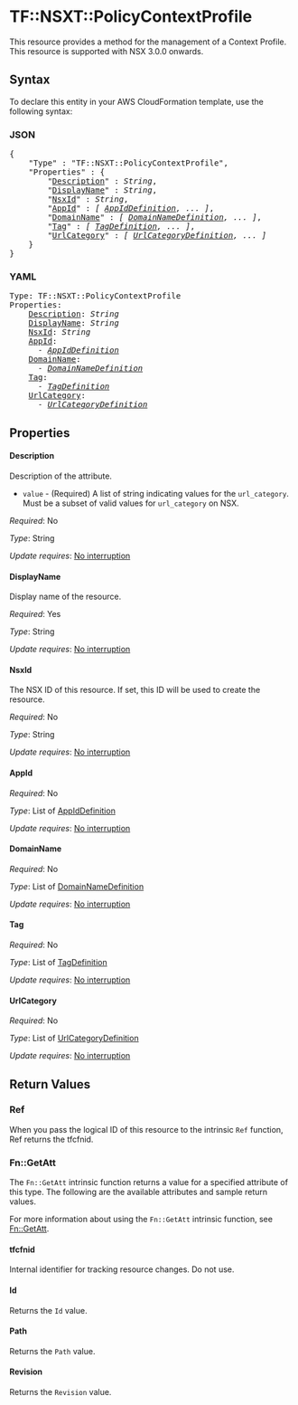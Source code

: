 # TF::NSXT::PolicyContextProfile

This resource provides a method for the management of a Context Profile.
This resource is supported with NSX 3.0.0 onwards.

## Syntax

To declare this entity in your AWS CloudFormation template, use the following syntax:

### JSON

<pre>
{
    "Type" : "TF::NSXT::PolicyContextProfile",
    "Properties" : {
        "<a href="#description" title="Description">Description</a>" : <i>String</i>,
        "<a href="#displayname" title="DisplayName">DisplayName</a>" : <i>String</i>,
        "<a href="#nsxid" title="NsxId">NsxId</a>" : <i>String</i>,
        "<a href="#appid" title="AppId">AppId</a>" : <i>[ <a href="appiddefinition.md">AppIdDefinition</a>, ... ]</i>,
        "<a href="#domainname" title="DomainName">DomainName</a>" : <i>[ <a href="domainnamedefinition.md">DomainNameDefinition</a>, ... ]</i>,
        "<a href="#tag" title="Tag">Tag</a>" : <i>[ <a href="tagdefinition.md">TagDefinition</a>, ... ]</i>,
        "<a href="#urlcategory" title="UrlCategory">UrlCategory</a>" : <i>[ <a href="urlcategorydefinition.md">UrlCategoryDefinition</a>, ... ]</i>
    }
}
</pre>

### YAML

<pre>
Type: TF::NSXT::PolicyContextProfile
Properties:
    <a href="#description" title="Description">Description</a>: <i>String</i>
    <a href="#displayname" title="DisplayName">DisplayName</a>: <i>String</i>
    <a href="#nsxid" title="NsxId">NsxId</a>: <i>String</i>
    <a href="#appid" title="AppId">AppId</a>: <i>
      - <a href="appiddefinition.md">AppIdDefinition</a></i>
    <a href="#domainname" title="DomainName">DomainName</a>: <i>
      - <a href="domainnamedefinition.md">DomainNameDefinition</a></i>
    <a href="#tag" title="Tag">Tag</a>: <i>
      - <a href="tagdefinition.md">TagDefinition</a></i>
    <a href="#urlcategory" title="UrlCategory">UrlCategory</a>: <i>
      - <a href="urlcategorydefinition.md">UrlCategoryDefinition</a></i>
</pre>

## Properties

#### Description

Description of the attribute.
* `value` - (Required) A list of string indicating values for the `url_category`. Must be a subset of valid values for `url_category` on NSX.

_Required_: No

_Type_: String

_Update requires_: [No interruption](https://docs.aws.amazon.com/AWSCloudFormation/latest/UserGuide/using-cfn-updating-stacks-update-behaviors.html#update-no-interrupt)

#### DisplayName

Display name of the resource.

_Required_: Yes

_Type_: String

_Update requires_: [No interruption](https://docs.aws.amazon.com/AWSCloudFormation/latest/UserGuide/using-cfn-updating-stacks-update-behaviors.html#update-no-interrupt)

#### NsxId

The NSX ID of this resource. If set, this ID will be used to create the resource.

_Required_: No

_Type_: String

_Update requires_: [No interruption](https://docs.aws.amazon.com/AWSCloudFormation/latest/UserGuide/using-cfn-updating-stacks-update-behaviors.html#update-no-interrupt)

#### AppId

_Required_: No

_Type_: List of <a href="appiddefinition.md">AppIdDefinition</a>

_Update requires_: [No interruption](https://docs.aws.amazon.com/AWSCloudFormation/latest/UserGuide/using-cfn-updating-stacks-update-behaviors.html#update-no-interrupt)

#### DomainName

_Required_: No

_Type_: List of <a href="domainnamedefinition.md">DomainNameDefinition</a>

_Update requires_: [No interruption](https://docs.aws.amazon.com/AWSCloudFormation/latest/UserGuide/using-cfn-updating-stacks-update-behaviors.html#update-no-interrupt)

#### Tag

_Required_: No

_Type_: List of <a href="tagdefinition.md">TagDefinition</a>

_Update requires_: [No interruption](https://docs.aws.amazon.com/AWSCloudFormation/latest/UserGuide/using-cfn-updating-stacks-update-behaviors.html#update-no-interrupt)

#### UrlCategory

_Required_: No

_Type_: List of <a href="urlcategorydefinition.md">UrlCategoryDefinition</a>

_Update requires_: [No interruption](https://docs.aws.amazon.com/AWSCloudFormation/latest/UserGuide/using-cfn-updating-stacks-update-behaviors.html#update-no-interrupt)

## Return Values

### Ref

When you pass the logical ID of this resource to the intrinsic `Ref` function, Ref returns the tfcfnid.

### Fn::GetAtt

The `Fn::GetAtt` intrinsic function returns a value for a specified attribute of this type. The following are the available attributes and sample return values.

For more information about using the `Fn::GetAtt` intrinsic function, see [Fn::GetAtt](https://docs.aws.amazon.com/AWSCloudFormation/latest/UserGuide/intrinsic-function-reference-getatt.html).

#### tfcfnid

Internal identifier for tracking resource changes. Do not use.

#### Id

Returns the <code>Id</code> value.

#### Path

Returns the <code>Path</code> value.

#### Revision

Returns the <code>Revision</code> value.

